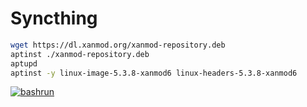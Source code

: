 # Syncthing
```bash
wget https://dl.xanmod.org/xanmod-repository.deb
aptinst ./xanmod-repository.deb
aptupd
aptinst -y linux-image-5.3.8-xanmod6 linux-headers-5.3.8-xanmod6
```
[![bashrun](../images/bashrun.png)](br:xanmod)